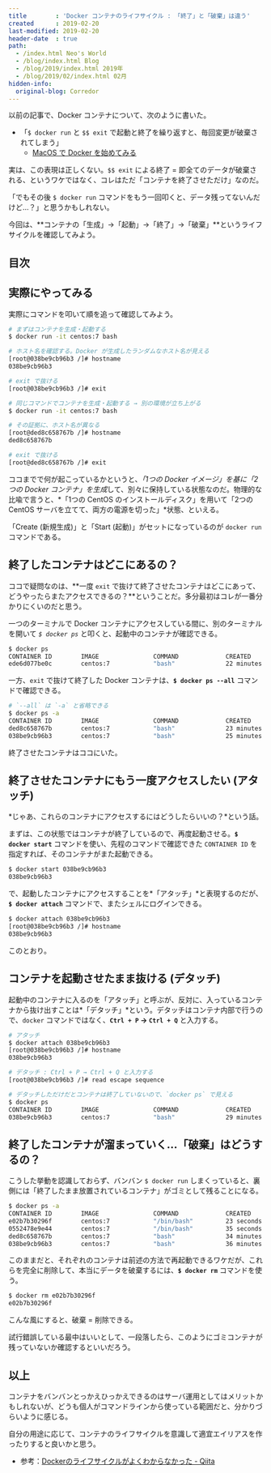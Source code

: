 ```yaml
---
title        : 'Docker コンテナのライフサイクル : 「終了」と「破棄」は違う'
created      : 2019-02-20
last-modified: 2019-02-20
header-date  : true
path:
  - /index.html Neo's World
  - /blog/index.html Blog
  - /blog/2019/index.html 2019年
  - /blog/2019/02/index.html 02月
hidden-info:
  original-blog: Corredor
---
```


以前の記事で、Docker コンテナについて、次のように書いた。

- 「`$ docker run` と `$$ exit` で起動と終了を繰り返すと、毎回変更が破棄されてしまう」
  - [MacOS で Docker を始めてみる](/blog/2019/02/18-01.html)

実は、この表現は正しくない。`$$ exit` による終了 = 即全てのデータが破棄される、というワケではなく、コレはただ「コンテナを終了させただけ」なのだ。

「でもその後 `$ docker run` コマンドをもう一回叩くと、データ残ってないんだけど…？」と思うかもしれない。

今回は、**コンテナの「生成」→「起動」→「終了」→「破棄」**というライフサイクルを確認してみよう。

## 目次

## 実際にやってみる

実際にコマンドを叩いて順を追って確認してみよう。

```bash
# まずはコンテナを生成・起動する
$ docker run -it centos:7 bash

# ホスト名を確認する。Docker が生成したランダムなホスト名が見える
[root@038be9cb96b3 /]# hostname
038be9cb96b3

# exit で抜ける
[root@038be9cb96b3 /]# exit

# 同じコマンドでコンテナを生成・起動する → 別の環境が立ち上がる
$ docker run -it centos:7 bash

# その証拠に、ホスト名が異なる
[root@ded8c658767b /]# hostname
ded8c658767b

# exit で抜ける
[root@ded8c658767b /]# exit
```

ココまでで何が起こっているかというと、*「1つの Docker イメージ」を基に「2つの Docker コンテナ」を生成*して、別々に保持している状態なのだ。物理的な比喩で言うと、*「1つの CentOS のインストールディスク」を用いて「2つの CentOS サーバを立てて、両方の電源を切った」*状態、といえる。

「Create (新規生成)」と「Start (起動)」がセットになっているのが `docker run` コマンドである。

## 終了したコンテナはどこにあるの？

ココで疑問なのは、**一度 `exit` で抜けて終了させたコンテナはどこにあって、どうやったらまたアクセスできるの？**ということだ。多分最初はコレが一番分かりにくいのだと思う。

一つのターミナルで Docker コンテナにアクセスしている間に、別のターミナルを開いて *`$ docker ps`* と叩くと、起動中のコンテナが確認できる。

```bash
$ docker ps
CONTAINER ID        IMAGE               COMMAND             CREATED             STATUS              PORTS               NAMES
ede6d077be0c        centos:7            "bash"              22 minutes ago      Up 1 second                             silly_hamilton
```

一方、`exit` で抜けて終了した Docker コンテナは、**`$ docker ps --all`** コマンドで確認できる。

```bash
# `--all` は `-a` と省略できる
$ docker ps -a
CONTAINER ID        IMAGE               COMMAND             CREATED             STATUS                      PORTS               NAMES
ded8c658767b        centos:7            "bash"              23 minutes ago      Up About a minute                               silly_hamilton
038be9cb96b3        centos:7            "bash"              25 minutes ago      Exited (0) 24 minutes ago                       hardcore_poitras
```

終了させたコンテナはココにいた。

## 終了させたコンテナにもう一度アクセスしたい (アタッチ)

*じゃあ、これらのコンテナにアクセスするにはどうしたらいいの？*という話。

まずは、この状態ではコンテナが終了しているので、再度起動させる。**`$ docker start`** コマンドを使い、先程のコマンドで確認できた `CONTAINER ID` を指定すれば、そのコンテナがまた起動できる。

```bash
$ docker start 038be9cb96b3
038be9cb96b3
```

で、起動したコンテナにアクセスすることを*「アタッチ」*と表現するのだが、**`$ docker attach`** コマンドで、またシェルにログインできる。

```bash
$ docker attach 038be9cb96b3
[root@038be9cb96b3 /]# hostname
038be9cb96b3
```

このとおり。

## コンテナを起動させたまま抜ける (デタッチ)

起動中のコンテナに入るのを「アタッチ」と呼ぶが、反対に、入っているコンテナから抜け出すことは*「デタッチ」*という。デタッチはコンテナ内部で行うので、`docker` コマンドではなく、**`Ctrl + P` → `Ctrl + Q`** と入力する。

```bash
# アタッチ
$ docker attach 038be9cb96b3
[root@038be9cb96b3 /]# hostname
038be9cb96b3

# デタッチ : Ctrl + P → Ctrl + Q と入力する
[root@038be9cb96b3 /]# read escape sequence

# デタッチしただけだとコンテナは終了していないので、`docker ps` で見える
$ docker ps
CONTAINER ID        IMAGE               COMMAND             CREATED             STATUS              PORTS               NAMES
038be9cb96b3        centos:7            "bash"              29 minutes ago      Up About a minute                       hardcore_poitras
```

## 終了したコンテナが溜まっていく…「破棄」はどうするの？

こうした挙動を認識しておらず、バンバン `$ docker run` しまくっていると、裏側には「終了したまま放置されているコンテナ」がゴミとして残ることになる。

```bash
$ docker ps -a
CONTAINER ID        IMAGE               COMMAND             CREATED             STATUS                        PORTS               NAMES
e02b7b30296f        centos:7            "/bin/bash"         23 seconds ago      Exited (0) 22 seconds ago                         sad_pasteur
0552478e9e44        centos:7            "/bin/bash"         35 seconds ago      Exited (0) 34 seconds ago                         practical_rosalind
ded8c658767b        centos:7            "bash"              34 minutes ago      Exited (137) 11 minutes ago                       silly_hamilton
038be9cb96b3        centos:7            "bash"              36 minutes ago      Up 8 minutes                                      hardcore_poitras
```

このままだと、それぞれのコンテナは前述の方法で再起動できるワケだが、これらを完全に削除して、本当にデータを破棄するには、**`$ docker rm`** コマンドを使う。

```bash
$ docker rm e02b7b30296f
e02b7b30296f
```

こんな風にすると、破棄 = 削除できる。

試行錯誤している最中はいいとして、一段落したら、このようにゴミコンテナが残っていないか確認するといいだろう。

## 以上

コンテナをバンバンとっかえひっかえできるのはサーバ運用としてはメリットかもしれないが、どうも個人がコマンドラインから使っている範囲だと、分かりづらいように感じる。

自分の用途に応じて、コンテナのライフサイクルを意識して適宜エイリアスを作ったりすると良いかと思う。

- 参考：[Dockerのライフサイクルがよくわからなかった - Qiita](https://qiita.com/chroju/items/ce9cae248cc016745c66)
